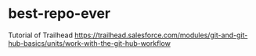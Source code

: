 # best-repo-ever
Tutorial of Trailhead https://trailhead.salesforce.com/modules/git-and-git-hub-basics/units/work-with-the-git-hub-workflow
